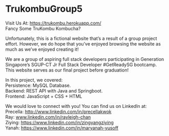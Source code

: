 # TrukombuGroup5
Visit Us At: https://trukombu.herokuapp.com/<br>
Fancy Some TruKombu Kombucha?

Unfortunately, this is a fictional website that’s a result of a group project effort. However, we do hope that you’ve enjoyed browsing the website as much as we’ve enjoyed creating it!

We are a group of aspiring full stack developers participating in Generation Singapore’s SGUP-CT Jr Full Stack Developer #GetReadySG bootcamp. This website serves as our final project before graduation!

In this project, we covered:<br>
Persistence: MySQL Database.<br>
Backend: REST API with Java and Springboot.<br>
Frontend: JavaScript + CSS + HTML<br>

We would love to connect with you! You can find us on LinkedIn at:<br>
Precella: http://www.linkedin.com/in/precellakwok <br>
Ray: www.linkedin.com/in/rayleigh-chan <br>
Ziying: https://www.linkedin.com/in/zingyangziying <br>
Yanah: https://www.linkedin.com/in/maryanah-yusoff <br>
